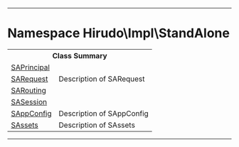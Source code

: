 - - -

# Namespace Hirudo\Impl\StandAlone #

<table class="title">
<tr><th colspan="2" class="title">Class Summary</th></tr>
<tr><td class="name"><a href="https://github.com/JeyDotC/Hirudo-docs/blob/master/hirudo/impl/standalone/saprincipal.html">SAPrincipal</a></td><td class="description"></td></tr>
<tr><td class="name"><a href="https://github.com/JeyDotC/Hirudo-docs/blob/master/hirudo/impl/standalone/sarequest.html">SARequest</a></td><td class="description">Description of SARequest</td></tr>
<tr><td class="name"><a href="https://github.com/JeyDotC/Hirudo-docs/blob/master/hirudo/impl/standalone/sarouting.html">SARouting</a></td><td class="description"></td></tr>
<tr><td class="name"><a href="https://github.com/JeyDotC/Hirudo-docs/blob/master/hirudo/impl/standalone/sasession.html">SASession</a></td><td class="description"></td></tr>
<tr><td class="name"><a href="https://github.com/JeyDotC/Hirudo-docs/blob/master/hirudo/impl/standalone/sappconfig.html">SAppConfig</a></td><td class="description">Description of SAppConfig</td></tr>
<tr><td class="name"><a href="https://github.com/JeyDotC/Hirudo-docs/blob/master/hirudo/impl/standalone/sassets.html">SAssets</a></td><td class="description">Description of SAssets</td></tr>
</table>

- - -

